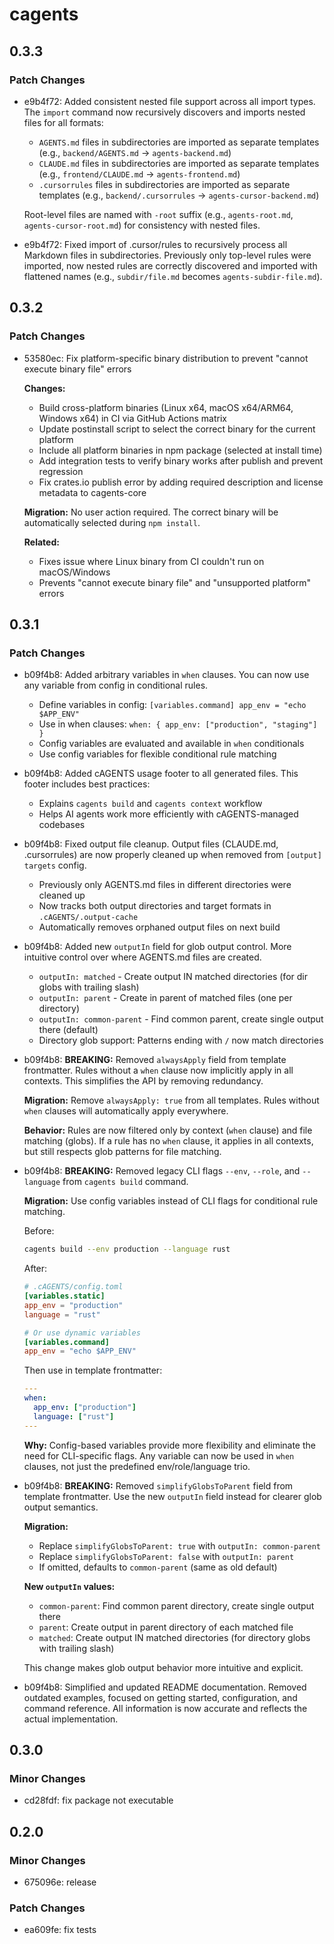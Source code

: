 # cagents

## 0.3.3

### Patch Changes

- e9b4f72: Added consistent nested file support across all import types. The `import` command now recursively discovers and imports nested files for all formats:

  - `AGENTS.md` files in subdirectories are imported as separate templates (e.g., `backend/AGENTS.md` → `agents-backend.md`)
  - `CLAUDE.md` files in subdirectories are imported as separate templates (e.g., `frontend/CLAUDE.md` → `agents-frontend.md`)
  - `.cursorrules` files in subdirectories are imported as separate templates (e.g., `backend/.cursorrules` → `agents-cursor-backend.md`)

  Root-level files are named with `-root` suffix (e.g., `agents-root.md`, `agents-cursor-root.md`) for consistency with nested files.

- e9b4f72: Fixed import of .cursor/rules to recursively process all Markdown files in subdirectories. Previously only top-level rules were imported, now nested rules are correctly discovered and imported with flattened names (e.g., `subdir/file.md` becomes `agents-subdir-file.md`).

## 0.3.2

### Patch Changes

- 53580ec: Fix platform-specific binary distribution to prevent "cannot execute binary file" errors

  **Changes:**

  - Build cross-platform binaries (Linux x64, macOS x64/ARM64, Windows x64) in CI via GitHub Actions matrix
  - Update postinstall script to select the correct binary for the current platform
  - Include all platform binaries in npm package (selected at install time)
  - Add integration tests to verify binary works after publish and prevent regression
  - Fix crates.io publish error by adding required description and license metadata to cagents-core

  **Migration:**
  No user action required. The correct binary will be automatically selected during `npm install`.

  **Related:**

  - Fixes issue where Linux binary from CI couldn't run on macOS/Windows
  - Prevents "cannot execute binary file" and "unsupported platform" errors

## 0.3.1

### Patch Changes

- b09f4b8: Added arbitrary variables in `when` clauses. You can now use any variable from config in conditional rules.

  - Define variables in config: `[variables.command] app_env = "echo $APP_ENV"`
  - Use in when clauses: `when: { app_env: ["production", "staging"] }`
  - Config variables are evaluated and available in `when` conditionals
  - Use config variables for flexible conditional rule matching

- b09f4b8: Added cAGENTS usage footer to all generated files. This footer includes best practices:

  - Explains `cagents build` and `cagents context` workflow
  - Helps AI agents work more efficiently with cAGENTS-managed codebases

- b09f4b8: Fixed output file cleanup. Output files (CLAUDE.md, .cursorrules) are now properly cleaned up when removed from `[output] targets` config.

  - Previously only AGENTS.md files in different directories were cleaned up
  - Now tracks both output directories and target formats in `.cAGENTS/.output-cache`
  - Automatically removes orphaned output files on next build

- b09f4b8: Added new `outputIn` field for glob output control. More intuitive control over where AGENTS.md files are created.

  - `outputIn: matched` - Create output IN matched directories (for dir globs with trailing slash)
  - `outputIn: parent` - Create in parent of matched files (one per directory)
  - `outputIn: common-parent` - Find common parent, create single output there (default)
  - Directory glob support: Patterns ending with `/` now match directories

- b09f4b8: **BREAKING:** Removed `alwaysApply` field from template frontmatter. Rules without a `when` clause now implicitly apply in all contexts. This simplifies the API by removing redundancy.

  **Migration:** Remove `alwaysApply: true` from all templates. Rules without `when` clauses will automatically apply everywhere.

  **Behavior:** Rules are now filtered only by context (`when` clause) and file matching (globs). If a rule has no `when` clause, it applies in all contexts, but still respects glob patterns for file matching.

- b09f4b8: **BREAKING:** Removed legacy CLI flags `--env`, `--role`, and `--language` from `cagents build` command.

  **Migration:** Use config variables instead of CLI flags for conditional rule matching.

  Before:

  ```bash
  cagents build --env production --language rust
  ```

  After:

  ```toml
  # .cAGENTS/config.toml
  [variables.static]
  app_env = "production"
  language = "rust"

  # Or use dynamic variables
  [variables.command]
  app_env = "echo $APP_ENV"
  ```

  Then use in template frontmatter:

  ```yaml
  ---
  when:
    app_env: ["production"]
    language: ["rust"]
  ---
  ```

  **Why:** Config-based variables provide more flexibility and eliminate the need for CLI-specific flags. Any variable can now be used in `when` clauses, not just the predefined env/role/language trio.

- b09f4b8: **BREAKING:** Removed `simplifyGlobsToParent` field from template frontmatter. Use the new `outputIn` field instead for clearer glob output semantics.

  **Migration:**

  - Replace `simplifyGlobsToParent: true` with `outputIn: common-parent`
  - Replace `simplifyGlobsToParent: false` with `outputIn: parent`
  - If omitted, defaults to `common-parent` (same as old default)

  **New `outputIn` values:**

  - `common-parent`: Find common parent directory, create single output there
  - `parent`: Create output in parent directory of each matched file
  - `matched`: Create output IN matched directories (for directory globs with trailing slash)

  This change makes glob output behavior more intuitive and explicit.

- b09f4b8: Simplified and updated README documentation. Removed outdated examples, focused on getting started, configuration, and command reference. All information is now accurate and reflects the actual implementation.

## 0.3.0

### Minor Changes

- cd28fdf: fix package not executable

## 0.2.0

### Minor Changes

- 675096e: release

### Patch Changes

- ea609fe: fix tests
